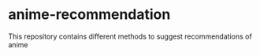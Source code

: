 # anime-recommendation
This repository contains different methods to suggest recommendations of anime
